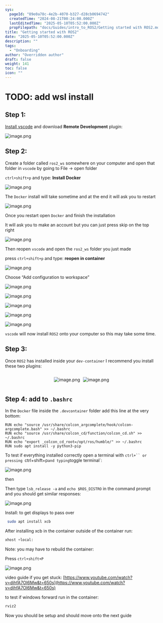 ```yaml
---
sys:
  pageId: "89e0a78c-4e2b-4070-b327-d28cb0694742"
  createdTime: "2024-08-21T00:24:00.000Z"
  lastEditedTime: "2025-05-10T05:52:00.000Z"
  propFilepath: "docs/Guides/intro_to_ROS2/Getting started with ROS2.md"
title: "Getting started with ROS2"
date: "2025-05-10T05:52:00.000Z"
description: ""
tags:
  - "Onboarding"
author: "Overridden author"
draft: false
weight: 141
toc: false
icon: ""
---
```


# TODO: add wsl install

## Step 1:

[Install vscode](https://code.visualstudio.com/download) and download **Remote Development** plugin:

![image.png](https://prod-files-secure.s3.us-west-2.amazonaws.com/d518164a-d88e-44d1-a4ee-3adb3bd8bce0/efb52993-1881-4a40-b95e-6f020334f022/image.png?X-Amz-Algorithm=AWS4-HMAC-SHA256&X-Amz-Content-Sha256=UNSIGNED-PAYLOAD&X-Amz-Credential=ASIAZI2LB46625ZJGH7C%2F20250518%2Fus-west-2%2Fs3%2Faws4_request&X-Amz-Date=20250518T041504Z&X-Amz-Expires=3600&X-Amz-Security-Token=IQoJb3JpZ2luX2VjELH%2F%2F%2F%2F%2F%2F%2F%2F%2F%2FwEaCXVzLXdlc3QtMiJHMEUCIQDUbFZCj%2FTJupJ2VbSXkot%2BS3ne%2FTsQalRrAv8yEWRoiAIgMw10Hyo17toCj0zqoi9dCK5%2FID0jtV%2FFnWTqVwukYWAq%2FwMIahAAGgw2Mzc0MjMxODM4MDUiDIWpIKf1IBWhyE0KNyrcA7B7Vx%2BQc5%2Fo4vSxHmdTis9Msc%2BquVYTZ%2Bw0TqbKjOU29BYXsPkSdSwl2QIMioY4fEpx%2F5%2BJi6zohG%2B%2BJV93q91190u5aPxGYx%2B5Z1zGWOqHe6UiygArFrKdnIG39if35bnSqTJNm%2FgdZwbkb2UzCfJGSATP5oG5nLYSHEv6agjNjM1ICvQ6iCuG4%2FrkrWH%2Fcz6cKMyZ4CG5QywsgXQkLCXBhHrTA6G1uLYpCx90kiVzEr1gqCcogIUb0eJAvbY34e28LlRpj%2B7OIgqD%2B88RsvxY%2F8GGLyMlkTA%2FLH2P4QtQ32d%2BaGpLTBpwgVnjEbUQGru%2BMbEZi%2BCElB%2BS%2FYpDwsC7gTy6RqF61DKc99waNxjx%2FQFoBIXnrHhcqssiD%2F67FxJXHFk7M2vTre7xBTx6oQhcbZu73z6ON%2FX9gabQV%2FsbbypaoiDsMsivrL1Bv6FEG5nf8X64Tj98QAzP8NidOPeTBsi9Vz6UyGkyPmTffAmJAQTlPySeqImV1DQmcB%2B%2Frmx1fWGP96QetrXOxtrPdeeqkEzfiUPrAl%2BgoJgh8d7psjLnzb5H3L0ohevQvV6PFxzv8qs4nMqbjT4fWO0%2FRYpmJfkHCZ2JSYnL%2BTHJDUCo47prVxZgP%2FtmNofhMK7XpMEGOqUBL7Jyix1%2B8t5doFlGVVBL8Gj44LjZrKf5wvsGKn6ooTX6ftkB9r%2FgvpanrF6hrWoNopmN1Jz2a4tiAuHGzfaLzff%2BPR%2Bs57f7MPgxTaAQb4ja8%2FrYpKQquXfuhG2IC%2FKEOJLgYNQwvv39IWNHw6Jl0gy9AC5fVVawSUz7NJfn4eePQfWtkQaEGLPgIyUWCIHcTMhdUiMN3g%2BU%2FAm2nop0%2Bh9WVOoL&X-Amz-Signature=45f4c5ad6c6b273285ea563719be8e877db0696c2839b6d22675848f12ccc3e0&X-Amz-SignedHeaders=host&x-id=GetObject)

## Step 2:

Create a folder called `ros2_ws` somewhere on your computer and open that folder in `vscode` by going to File → open folder 

`ctrl+shift+p` and type: **Install Docker**

![image.png](https://prod-files-secure.s3.us-west-2.amazonaws.com/d518164a-d88e-44d1-a4ee-3adb3bd8bce0/2269dc0e-1cd5-47ff-bceb-c04ad9b2eab0/image.png?X-Amz-Algorithm=AWS4-HMAC-SHA256&X-Amz-Content-Sha256=UNSIGNED-PAYLOAD&X-Amz-Credential=ASIAZI2LB46625ZJGH7C%2F20250518%2Fus-west-2%2Fs3%2Faws4_request&X-Amz-Date=20250518T041504Z&X-Amz-Expires=3600&X-Amz-Security-Token=IQoJb3JpZ2luX2VjELH%2F%2F%2F%2F%2F%2F%2F%2F%2F%2FwEaCXVzLXdlc3QtMiJHMEUCIQDUbFZCj%2FTJupJ2VbSXkot%2BS3ne%2FTsQalRrAv8yEWRoiAIgMw10Hyo17toCj0zqoi9dCK5%2FID0jtV%2FFnWTqVwukYWAq%2FwMIahAAGgw2Mzc0MjMxODM4MDUiDIWpIKf1IBWhyE0KNyrcA7B7Vx%2BQc5%2Fo4vSxHmdTis9Msc%2BquVYTZ%2Bw0TqbKjOU29BYXsPkSdSwl2QIMioY4fEpx%2F5%2BJi6zohG%2B%2BJV93q91190u5aPxGYx%2B5Z1zGWOqHe6UiygArFrKdnIG39if35bnSqTJNm%2FgdZwbkb2UzCfJGSATP5oG5nLYSHEv6agjNjM1ICvQ6iCuG4%2FrkrWH%2Fcz6cKMyZ4CG5QywsgXQkLCXBhHrTA6G1uLYpCx90kiVzEr1gqCcogIUb0eJAvbY34e28LlRpj%2B7OIgqD%2B88RsvxY%2F8GGLyMlkTA%2FLH2P4QtQ32d%2BaGpLTBpwgVnjEbUQGru%2BMbEZi%2BCElB%2BS%2FYpDwsC7gTy6RqF61DKc99waNxjx%2FQFoBIXnrHhcqssiD%2F67FxJXHFk7M2vTre7xBTx6oQhcbZu73z6ON%2FX9gabQV%2FsbbypaoiDsMsivrL1Bv6FEG5nf8X64Tj98QAzP8NidOPeTBsi9Vz6UyGkyPmTffAmJAQTlPySeqImV1DQmcB%2B%2Frmx1fWGP96QetrXOxtrPdeeqkEzfiUPrAl%2BgoJgh8d7psjLnzb5H3L0ohevQvV6PFxzv8qs4nMqbjT4fWO0%2FRYpmJfkHCZ2JSYnL%2BTHJDUCo47prVxZgP%2FtmNofhMK7XpMEGOqUBL7Jyix1%2B8t5doFlGVVBL8Gj44LjZrKf5wvsGKn6ooTX6ftkB9r%2FgvpanrF6hrWoNopmN1Jz2a4tiAuHGzfaLzff%2BPR%2Bs57f7MPgxTaAQb4ja8%2FrYpKQquXfuhG2IC%2FKEOJLgYNQwvv39IWNHw6Jl0gy9AC5fVVawSUz7NJfn4eePQfWtkQaEGLPgIyUWCIHcTMhdUiMN3g%2BU%2FAm2nop0%2Bh9WVOoL&X-Amz-Signature=27f9b6f7a508567e1ba5b30b5c2d8845073c68731c623dffa08dc3f4a970502f&X-Amz-SignedHeaders=host&x-id=GetObject)

The `Docker` install will take sometime and at the end it will ask you to restart

![image.png](https://prod-files-secure.s3.us-west-2.amazonaws.com/d518164a-d88e-44d1-a4ee-3adb3bd8bce0/ed233f78-be33-4b1f-b89c-9c346c0e961e/image.png?X-Amz-Algorithm=AWS4-HMAC-SHA256&X-Amz-Content-Sha256=UNSIGNED-PAYLOAD&X-Amz-Credential=ASIAZI2LB46625ZJGH7C%2F20250518%2Fus-west-2%2Fs3%2Faws4_request&X-Amz-Date=20250518T041504Z&X-Amz-Expires=3600&X-Amz-Security-Token=IQoJb3JpZ2luX2VjELH%2F%2F%2F%2F%2F%2F%2F%2F%2F%2FwEaCXVzLXdlc3QtMiJHMEUCIQDUbFZCj%2FTJupJ2VbSXkot%2BS3ne%2FTsQalRrAv8yEWRoiAIgMw10Hyo17toCj0zqoi9dCK5%2FID0jtV%2FFnWTqVwukYWAq%2FwMIahAAGgw2Mzc0MjMxODM4MDUiDIWpIKf1IBWhyE0KNyrcA7B7Vx%2BQc5%2Fo4vSxHmdTis9Msc%2BquVYTZ%2Bw0TqbKjOU29BYXsPkSdSwl2QIMioY4fEpx%2F5%2BJi6zohG%2B%2BJV93q91190u5aPxGYx%2B5Z1zGWOqHe6UiygArFrKdnIG39if35bnSqTJNm%2FgdZwbkb2UzCfJGSATP5oG5nLYSHEv6agjNjM1ICvQ6iCuG4%2FrkrWH%2Fcz6cKMyZ4CG5QywsgXQkLCXBhHrTA6G1uLYpCx90kiVzEr1gqCcogIUb0eJAvbY34e28LlRpj%2B7OIgqD%2B88RsvxY%2F8GGLyMlkTA%2FLH2P4QtQ32d%2BaGpLTBpwgVnjEbUQGru%2BMbEZi%2BCElB%2BS%2FYpDwsC7gTy6RqF61DKc99waNxjx%2FQFoBIXnrHhcqssiD%2F67FxJXHFk7M2vTre7xBTx6oQhcbZu73z6ON%2FX9gabQV%2FsbbypaoiDsMsivrL1Bv6FEG5nf8X64Tj98QAzP8NidOPeTBsi9Vz6UyGkyPmTffAmJAQTlPySeqImV1DQmcB%2B%2Frmx1fWGP96QetrXOxtrPdeeqkEzfiUPrAl%2BgoJgh8d7psjLnzb5H3L0ohevQvV6PFxzv8qs4nMqbjT4fWO0%2FRYpmJfkHCZ2JSYnL%2BTHJDUCo47prVxZgP%2FtmNofhMK7XpMEGOqUBL7Jyix1%2B8t5doFlGVVBL8Gj44LjZrKf5wvsGKn6ooTX6ftkB9r%2FgvpanrF6hrWoNopmN1Jz2a4tiAuHGzfaLzff%2BPR%2Bs57f7MPgxTaAQb4ja8%2FrYpKQquXfuhG2IC%2FKEOJLgYNQwvv39IWNHw6Jl0gy9AC5fVVawSUz7NJfn4eePQfWtkQaEGLPgIyUWCIHcTMhdUiMN3g%2BU%2FAm2nop0%2Bh9WVOoL&X-Amz-Signature=cab6256c445da837c9ee7dd80569aae86edd30cb2175a569a89a81b334c230b0&X-Amz-SignedHeaders=host&x-id=GetObject)

Once you restart open `Docker` and finish the installation

It will ask you to make an account but you can just press skip on the top right

![image.png](https://prod-files-secure.s3.us-west-2.amazonaws.com/d518164a-d88e-44d1-a4ee-3adb3bd8bce0/21010ad9-1659-4fd9-9f59-9932a09b2a3d/image.png?X-Amz-Algorithm=AWS4-HMAC-SHA256&X-Amz-Content-Sha256=UNSIGNED-PAYLOAD&X-Amz-Credential=ASIAZI2LB46625ZJGH7C%2F20250518%2Fus-west-2%2Fs3%2Faws4_request&X-Amz-Date=20250518T041504Z&X-Amz-Expires=3600&X-Amz-Security-Token=IQoJb3JpZ2luX2VjELH%2F%2F%2F%2F%2F%2F%2F%2F%2F%2FwEaCXVzLXdlc3QtMiJHMEUCIQDUbFZCj%2FTJupJ2VbSXkot%2BS3ne%2FTsQalRrAv8yEWRoiAIgMw10Hyo17toCj0zqoi9dCK5%2FID0jtV%2FFnWTqVwukYWAq%2FwMIahAAGgw2Mzc0MjMxODM4MDUiDIWpIKf1IBWhyE0KNyrcA7B7Vx%2BQc5%2Fo4vSxHmdTis9Msc%2BquVYTZ%2Bw0TqbKjOU29BYXsPkSdSwl2QIMioY4fEpx%2F5%2BJi6zohG%2B%2BJV93q91190u5aPxGYx%2B5Z1zGWOqHe6UiygArFrKdnIG39if35bnSqTJNm%2FgdZwbkb2UzCfJGSATP5oG5nLYSHEv6agjNjM1ICvQ6iCuG4%2FrkrWH%2Fcz6cKMyZ4CG5QywsgXQkLCXBhHrTA6G1uLYpCx90kiVzEr1gqCcogIUb0eJAvbY34e28LlRpj%2B7OIgqD%2B88RsvxY%2F8GGLyMlkTA%2FLH2P4QtQ32d%2BaGpLTBpwgVnjEbUQGru%2BMbEZi%2BCElB%2BS%2FYpDwsC7gTy6RqF61DKc99waNxjx%2FQFoBIXnrHhcqssiD%2F67FxJXHFk7M2vTre7xBTx6oQhcbZu73z6ON%2FX9gabQV%2FsbbypaoiDsMsivrL1Bv6FEG5nf8X64Tj98QAzP8NidOPeTBsi9Vz6UyGkyPmTffAmJAQTlPySeqImV1DQmcB%2B%2Frmx1fWGP96QetrXOxtrPdeeqkEzfiUPrAl%2BgoJgh8d7psjLnzb5H3L0ohevQvV6PFxzv8qs4nMqbjT4fWO0%2FRYpmJfkHCZ2JSYnL%2BTHJDUCo47prVxZgP%2FtmNofhMK7XpMEGOqUBL7Jyix1%2B8t5doFlGVVBL8Gj44LjZrKf5wvsGKn6ooTX6ftkB9r%2FgvpanrF6hrWoNopmN1Jz2a4tiAuHGzfaLzff%2BPR%2Bs57f7MPgxTaAQb4ja8%2FrYpKQquXfuhG2IC%2FKEOJLgYNQwvv39IWNHw6Jl0gy9AC5fVVawSUz7NJfn4eePQfWtkQaEGLPgIyUWCIHcTMhdUiMN3g%2BU%2FAm2nop0%2Bh9WVOoL&X-Amz-Signature=2aaabfc03d89b32951597a8735b08cd5a381a96e8735d14afc020184ef441dd7&X-Amz-SignedHeaders=host&x-id=GetObject)

Then reopen `vscode` and open the `ros2_ws` folder you just made

press `ctrl+shift+p` and type: **reopen in container**

![image.png](https://prod-files-secure.s3.us-west-2.amazonaws.com/d518164a-d88e-44d1-a4ee-3adb3bd8bce0/4e93b8c2-41ad-488c-8095-c74205196118/image.png?X-Amz-Algorithm=AWS4-HMAC-SHA256&X-Amz-Content-Sha256=UNSIGNED-PAYLOAD&X-Amz-Credential=ASIAZI2LB46625ZJGH7C%2F20250518%2Fus-west-2%2Fs3%2Faws4_request&X-Amz-Date=20250518T041504Z&X-Amz-Expires=3600&X-Amz-Security-Token=IQoJb3JpZ2luX2VjELH%2F%2F%2F%2F%2F%2F%2F%2F%2F%2FwEaCXVzLXdlc3QtMiJHMEUCIQDUbFZCj%2FTJupJ2VbSXkot%2BS3ne%2FTsQalRrAv8yEWRoiAIgMw10Hyo17toCj0zqoi9dCK5%2FID0jtV%2FFnWTqVwukYWAq%2FwMIahAAGgw2Mzc0MjMxODM4MDUiDIWpIKf1IBWhyE0KNyrcA7B7Vx%2BQc5%2Fo4vSxHmdTis9Msc%2BquVYTZ%2Bw0TqbKjOU29BYXsPkSdSwl2QIMioY4fEpx%2F5%2BJi6zohG%2B%2BJV93q91190u5aPxGYx%2B5Z1zGWOqHe6UiygArFrKdnIG39if35bnSqTJNm%2FgdZwbkb2UzCfJGSATP5oG5nLYSHEv6agjNjM1ICvQ6iCuG4%2FrkrWH%2Fcz6cKMyZ4CG5QywsgXQkLCXBhHrTA6G1uLYpCx90kiVzEr1gqCcogIUb0eJAvbY34e28LlRpj%2B7OIgqD%2B88RsvxY%2F8GGLyMlkTA%2FLH2P4QtQ32d%2BaGpLTBpwgVnjEbUQGru%2BMbEZi%2BCElB%2BS%2FYpDwsC7gTy6RqF61DKc99waNxjx%2FQFoBIXnrHhcqssiD%2F67FxJXHFk7M2vTre7xBTx6oQhcbZu73z6ON%2FX9gabQV%2FsbbypaoiDsMsivrL1Bv6FEG5nf8X64Tj98QAzP8NidOPeTBsi9Vz6UyGkyPmTffAmJAQTlPySeqImV1DQmcB%2B%2Frmx1fWGP96QetrXOxtrPdeeqkEzfiUPrAl%2BgoJgh8d7psjLnzb5H3L0ohevQvV6PFxzv8qs4nMqbjT4fWO0%2FRYpmJfkHCZ2JSYnL%2BTHJDUCo47prVxZgP%2FtmNofhMK7XpMEGOqUBL7Jyix1%2B8t5doFlGVVBL8Gj44LjZrKf5wvsGKn6ooTX6ftkB9r%2FgvpanrF6hrWoNopmN1Jz2a4tiAuHGzfaLzff%2BPR%2Bs57f7MPgxTaAQb4ja8%2FrYpKQquXfuhG2IC%2FKEOJLgYNQwvv39IWNHw6Jl0gy9AC5fVVawSUz7NJfn4eePQfWtkQaEGLPgIyUWCIHcTMhdUiMN3g%2BU%2FAm2nop0%2Bh9WVOoL&X-Amz-Signature=38ef2a6de34a6705e38b7d21e82cf1c5eff7c67b8f0805c46473b4d382e8e043&X-Amz-SignedHeaders=host&x-id=GetObject)

Choose “Add configuration to workspace”

![image.png](https://prod-files-secure.s3.us-west-2.amazonaws.com/d518164a-d88e-44d1-a4ee-3adb3bd8bce0/9560b282-5060-4989-ba37-97e7b2c22476/image.png?X-Amz-Algorithm=AWS4-HMAC-SHA256&X-Amz-Content-Sha256=UNSIGNED-PAYLOAD&X-Amz-Credential=ASIAZI2LB46625ZJGH7C%2F20250518%2Fus-west-2%2Fs3%2Faws4_request&X-Amz-Date=20250518T041504Z&X-Amz-Expires=3600&X-Amz-Security-Token=IQoJb3JpZ2luX2VjELH%2F%2F%2F%2F%2F%2F%2F%2F%2F%2FwEaCXVzLXdlc3QtMiJHMEUCIQDUbFZCj%2FTJupJ2VbSXkot%2BS3ne%2FTsQalRrAv8yEWRoiAIgMw10Hyo17toCj0zqoi9dCK5%2FID0jtV%2FFnWTqVwukYWAq%2FwMIahAAGgw2Mzc0MjMxODM4MDUiDIWpIKf1IBWhyE0KNyrcA7B7Vx%2BQc5%2Fo4vSxHmdTis9Msc%2BquVYTZ%2Bw0TqbKjOU29BYXsPkSdSwl2QIMioY4fEpx%2F5%2BJi6zohG%2B%2BJV93q91190u5aPxGYx%2B5Z1zGWOqHe6UiygArFrKdnIG39if35bnSqTJNm%2FgdZwbkb2UzCfJGSATP5oG5nLYSHEv6agjNjM1ICvQ6iCuG4%2FrkrWH%2Fcz6cKMyZ4CG5QywsgXQkLCXBhHrTA6G1uLYpCx90kiVzEr1gqCcogIUb0eJAvbY34e28LlRpj%2B7OIgqD%2B88RsvxY%2F8GGLyMlkTA%2FLH2P4QtQ32d%2BaGpLTBpwgVnjEbUQGru%2BMbEZi%2BCElB%2BS%2FYpDwsC7gTy6RqF61DKc99waNxjx%2FQFoBIXnrHhcqssiD%2F67FxJXHFk7M2vTre7xBTx6oQhcbZu73z6ON%2FX9gabQV%2FsbbypaoiDsMsivrL1Bv6FEG5nf8X64Tj98QAzP8NidOPeTBsi9Vz6UyGkyPmTffAmJAQTlPySeqImV1DQmcB%2B%2Frmx1fWGP96QetrXOxtrPdeeqkEzfiUPrAl%2BgoJgh8d7psjLnzb5H3L0ohevQvV6PFxzv8qs4nMqbjT4fWO0%2FRYpmJfkHCZ2JSYnL%2BTHJDUCo47prVxZgP%2FtmNofhMK7XpMEGOqUBL7Jyix1%2B8t5doFlGVVBL8Gj44LjZrKf5wvsGKn6ooTX6ftkB9r%2FgvpanrF6hrWoNopmN1Jz2a4tiAuHGzfaLzff%2BPR%2Bs57f7MPgxTaAQb4ja8%2FrYpKQquXfuhG2IC%2FKEOJLgYNQwvv39IWNHw6Jl0gy9AC5fVVawSUz7NJfn4eePQfWtkQaEGLPgIyUWCIHcTMhdUiMN3g%2BU%2FAm2nop0%2Bh9WVOoL&X-Amz-Signature=c4bfd689cfc02c0650c4c9d72034ab8f1fd1a6fc84e4c57314e0cee506f9cba4&X-Amz-SignedHeaders=host&x-id=GetObject)

![image.png](https://prod-files-secure.s3.us-west-2.amazonaws.com/d518164a-d88e-44d1-a4ee-3adb3bd8bce0/2ee63f81-886b-48e8-a553-dc6e5eac99e4/image.png?X-Amz-Algorithm=AWS4-HMAC-SHA256&X-Amz-Content-Sha256=UNSIGNED-PAYLOAD&X-Amz-Credential=ASIAZI2LB46625ZJGH7C%2F20250518%2Fus-west-2%2Fs3%2Faws4_request&X-Amz-Date=20250518T041504Z&X-Amz-Expires=3600&X-Amz-Security-Token=IQoJb3JpZ2luX2VjELH%2F%2F%2F%2F%2F%2F%2F%2F%2F%2FwEaCXVzLXdlc3QtMiJHMEUCIQDUbFZCj%2FTJupJ2VbSXkot%2BS3ne%2FTsQalRrAv8yEWRoiAIgMw10Hyo17toCj0zqoi9dCK5%2FID0jtV%2FFnWTqVwukYWAq%2FwMIahAAGgw2Mzc0MjMxODM4MDUiDIWpIKf1IBWhyE0KNyrcA7B7Vx%2BQc5%2Fo4vSxHmdTis9Msc%2BquVYTZ%2Bw0TqbKjOU29BYXsPkSdSwl2QIMioY4fEpx%2F5%2BJi6zohG%2B%2BJV93q91190u5aPxGYx%2B5Z1zGWOqHe6UiygArFrKdnIG39if35bnSqTJNm%2FgdZwbkb2UzCfJGSATP5oG5nLYSHEv6agjNjM1ICvQ6iCuG4%2FrkrWH%2Fcz6cKMyZ4CG5QywsgXQkLCXBhHrTA6G1uLYpCx90kiVzEr1gqCcogIUb0eJAvbY34e28LlRpj%2B7OIgqD%2B88RsvxY%2F8GGLyMlkTA%2FLH2P4QtQ32d%2BaGpLTBpwgVnjEbUQGru%2BMbEZi%2BCElB%2BS%2FYpDwsC7gTy6RqF61DKc99waNxjx%2FQFoBIXnrHhcqssiD%2F67FxJXHFk7M2vTre7xBTx6oQhcbZu73z6ON%2FX9gabQV%2FsbbypaoiDsMsivrL1Bv6FEG5nf8X64Tj98QAzP8NidOPeTBsi9Vz6UyGkyPmTffAmJAQTlPySeqImV1DQmcB%2B%2Frmx1fWGP96QetrXOxtrPdeeqkEzfiUPrAl%2BgoJgh8d7psjLnzb5H3L0ohevQvV6PFxzv8qs4nMqbjT4fWO0%2FRYpmJfkHCZ2JSYnL%2BTHJDUCo47prVxZgP%2FtmNofhMK7XpMEGOqUBL7Jyix1%2B8t5doFlGVVBL8Gj44LjZrKf5wvsGKn6ooTX6ftkB9r%2FgvpanrF6hrWoNopmN1Jz2a4tiAuHGzfaLzff%2BPR%2Bs57f7MPgxTaAQb4ja8%2FrYpKQquXfuhG2IC%2FKEOJLgYNQwvv39IWNHw6Jl0gy9AC5fVVawSUz7NJfn4eePQfWtkQaEGLPgIyUWCIHcTMhdUiMN3g%2BU%2FAm2nop0%2Bh9WVOoL&X-Amz-Signature=4c5f83e7c153cb074d36a7cf58323248595513e563a387c1be1ea2dc6d497dc0&X-Amz-SignedHeaders=host&x-id=GetObject)

![image.png](https://prod-files-secure.s3.us-west-2.amazonaws.com/d518164a-d88e-44d1-a4ee-3adb3bd8bce0/ae1580b2-b048-407e-aed9-b584224a7a04/image.png?X-Amz-Algorithm=AWS4-HMAC-SHA256&X-Amz-Content-Sha256=UNSIGNED-PAYLOAD&X-Amz-Credential=ASIAZI2LB46625ZJGH7C%2F20250518%2Fus-west-2%2Fs3%2Faws4_request&X-Amz-Date=20250518T041504Z&X-Amz-Expires=3600&X-Amz-Security-Token=IQoJb3JpZ2luX2VjELH%2F%2F%2F%2F%2F%2F%2F%2F%2F%2FwEaCXVzLXdlc3QtMiJHMEUCIQDUbFZCj%2FTJupJ2VbSXkot%2BS3ne%2FTsQalRrAv8yEWRoiAIgMw10Hyo17toCj0zqoi9dCK5%2FID0jtV%2FFnWTqVwukYWAq%2FwMIahAAGgw2Mzc0MjMxODM4MDUiDIWpIKf1IBWhyE0KNyrcA7B7Vx%2BQc5%2Fo4vSxHmdTis9Msc%2BquVYTZ%2Bw0TqbKjOU29BYXsPkSdSwl2QIMioY4fEpx%2F5%2BJi6zohG%2B%2BJV93q91190u5aPxGYx%2B5Z1zGWOqHe6UiygArFrKdnIG39if35bnSqTJNm%2FgdZwbkb2UzCfJGSATP5oG5nLYSHEv6agjNjM1ICvQ6iCuG4%2FrkrWH%2Fcz6cKMyZ4CG5QywsgXQkLCXBhHrTA6G1uLYpCx90kiVzEr1gqCcogIUb0eJAvbY34e28LlRpj%2B7OIgqD%2B88RsvxY%2F8GGLyMlkTA%2FLH2P4QtQ32d%2BaGpLTBpwgVnjEbUQGru%2BMbEZi%2BCElB%2BS%2FYpDwsC7gTy6RqF61DKc99waNxjx%2FQFoBIXnrHhcqssiD%2F67FxJXHFk7M2vTre7xBTx6oQhcbZu73z6ON%2FX9gabQV%2FsbbypaoiDsMsivrL1Bv6FEG5nf8X64Tj98QAzP8NidOPeTBsi9Vz6UyGkyPmTffAmJAQTlPySeqImV1DQmcB%2B%2Frmx1fWGP96QetrXOxtrPdeeqkEzfiUPrAl%2BgoJgh8d7psjLnzb5H3L0ohevQvV6PFxzv8qs4nMqbjT4fWO0%2FRYpmJfkHCZ2JSYnL%2BTHJDUCo47prVxZgP%2FtmNofhMK7XpMEGOqUBL7Jyix1%2B8t5doFlGVVBL8Gj44LjZrKf5wvsGKn6ooTX6ftkB9r%2FgvpanrF6hrWoNopmN1Jz2a4tiAuHGzfaLzff%2BPR%2Bs57f7MPgxTaAQb4ja8%2FrYpKQquXfuhG2IC%2FKEOJLgYNQwvv39IWNHw6Jl0gy9AC5fVVawSUz7NJfn4eePQfWtkQaEGLPgIyUWCIHcTMhdUiMN3g%2BU%2FAm2nop0%2Bh9WVOoL&X-Amz-Signature=b390d2d6706f8cde8e08605ebe8e06400a7c08a561b45ab48538bd0c6558145d&X-Amz-SignedHeaders=host&x-id=GetObject)

![image.png](https://prod-files-secure.s3.us-west-2.amazonaws.com/d518164a-d88e-44d1-a4ee-3adb3bd8bce0/53255b28-f75e-430f-b9e3-c0ac8577e42b/image.png?X-Amz-Algorithm=AWS4-HMAC-SHA256&X-Amz-Content-Sha256=UNSIGNED-PAYLOAD&X-Amz-Credential=ASIAZI2LB46625ZJGH7C%2F20250518%2Fus-west-2%2Fs3%2Faws4_request&X-Amz-Date=20250518T041504Z&X-Amz-Expires=3600&X-Amz-Security-Token=IQoJb3JpZ2luX2VjELH%2F%2F%2F%2F%2F%2F%2F%2F%2F%2FwEaCXVzLXdlc3QtMiJHMEUCIQDUbFZCj%2FTJupJ2VbSXkot%2BS3ne%2FTsQalRrAv8yEWRoiAIgMw10Hyo17toCj0zqoi9dCK5%2FID0jtV%2FFnWTqVwukYWAq%2FwMIahAAGgw2Mzc0MjMxODM4MDUiDIWpIKf1IBWhyE0KNyrcA7B7Vx%2BQc5%2Fo4vSxHmdTis9Msc%2BquVYTZ%2Bw0TqbKjOU29BYXsPkSdSwl2QIMioY4fEpx%2F5%2BJi6zohG%2B%2BJV93q91190u5aPxGYx%2B5Z1zGWOqHe6UiygArFrKdnIG39if35bnSqTJNm%2FgdZwbkb2UzCfJGSATP5oG5nLYSHEv6agjNjM1ICvQ6iCuG4%2FrkrWH%2Fcz6cKMyZ4CG5QywsgXQkLCXBhHrTA6G1uLYpCx90kiVzEr1gqCcogIUb0eJAvbY34e28LlRpj%2B7OIgqD%2B88RsvxY%2F8GGLyMlkTA%2FLH2P4QtQ32d%2BaGpLTBpwgVnjEbUQGru%2BMbEZi%2BCElB%2BS%2FYpDwsC7gTy6RqF61DKc99waNxjx%2FQFoBIXnrHhcqssiD%2F67FxJXHFk7M2vTre7xBTx6oQhcbZu73z6ON%2FX9gabQV%2FsbbypaoiDsMsivrL1Bv6FEG5nf8X64Tj98QAzP8NidOPeTBsi9Vz6UyGkyPmTffAmJAQTlPySeqImV1DQmcB%2B%2Frmx1fWGP96QetrXOxtrPdeeqkEzfiUPrAl%2BgoJgh8d7psjLnzb5H3L0ohevQvV6PFxzv8qs4nMqbjT4fWO0%2FRYpmJfkHCZ2JSYnL%2BTHJDUCo47prVxZgP%2FtmNofhMK7XpMEGOqUBL7Jyix1%2B8t5doFlGVVBL8Gj44LjZrKf5wvsGKn6ooTX6ftkB9r%2FgvpanrF6hrWoNopmN1Jz2a4tiAuHGzfaLzff%2BPR%2Bs57f7MPgxTaAQb4ja8%2FrYpKQquXfuhG2IC%2FKEOJLgYNQwvv39IWNHw6Jl0gy9AC5fVVawSUz7NJfn4eePQfWtkQaEGLPgIyUWCIHcTMhdUiMN3g%2BU%2FAm2nop0%2Bh9WVOoL&X-Amz-Signature=7bc934dd61ac156101ce1054e6ae3429828707441dd88228f141cb32aa61877e&X-Amz-SignedHeaders=host&x-id=GetObject)

![image.png](https://prod-files-secure.s3.us-west-2.amazonaws.com/d518164a-d88e-44d1-a4ee-3adb3bd8bce0/7c562767-5af9-4ffb-97d1-327bcdf4ee00/image.png?X-Amz-Algorithm=AWS4-HMAC-SHA256&X-Amz-Content-Sha256=UNSIGNED-PAYLOAD&X-Amz-Credential=ASIAZI2LB46625ZJGH7C%2F20250518%2Fus-west-2%2Fs3%2Faws4_request&X-Amz-Date=20250518T041504Z&X-Amz-Expires=3600&X-Amz-Security-Token=IQoJb3JpZ2luX2VjELH%2F%2F%2F%2F%2F%2F%2F%2F%2F%2FwEaCXVzLXdlc3QtMiJHMEUCIQDUbFZCj%2FTJupJ2VbSXkot%2BS3ne%2FTsQalRrAv8yEWRoiAIgMw10Hyo17toCj0zqoi9dCK5%2FID0jtV%2FFnWTqVwukYWAq%2FwMIahAAGgw2Mzc0MjMxODM4MDUiDIWpIKf1IBWhyE0KNyrcA7B7Vx%2BQc5%2Fo4vSxHmdTis9Msc%2BquVYTZ%2Bw0TqbKjOU29BYXsPkSdSwl2QIMioY4fEpx%2F5%2BJi6zohG%2B%2BJV93q91190u5aPxGYx%2B5Z1zGWOqHe6UiygArFrKdnIG39if35bnSqTJNm%2FgdZwbkb2UzCfJGSATP5oG5nLYSHEv6agjNjM1ICvQ6iCuG4%2FrkrWH%2Fcz6cKMyZ4CG5QywsgXQkLCXBhHrTA6G1uLYpCx90kiVzEr1gqCcogIUb0eJAvbY34e28LlRpj%2B7OIgqD%2B88RsvxY%2F8GGLyMlkTA%2FLH2P4QtQ32d%2BaGpLTBpwgVnjEbUQGru%2BMbEZi%2BCElB%2BS%2FYpDwsC7gTy6RqF61DKc99waNxjx%2FQFoBIXnrHhcqssiD%2F67FxJXHFk7M2vTre7xBTx6oQhcbZu73z6ON%2FX9gabQV%2FsbbypaoiDsMsivrL1Bv6FEG5nf8X64Tj98QAzP8NidOPeTBsi9Vz6UyGkyPmTffAmJAQTlPySeqImV1DQmcB%2B%2Frmx1fWGP96QetrXOxtrPdeeqkEzfiUPrAl%2BgoJgh8d7psjLnzb5H3L0ohevQvV6PFxzv8qs4nMqbjT4fWO0%2FRYpmJfkHCZ2JSYnL%2BTHJDUCo47prVxZgP%2FtmNofhMK7XpMEGOqUBL7Jyix1%2B8t5doFlGVVBL8Gj44LjZrKf5wvsGKn6ooTX6ftkB9r%2FgvpanrF6hrWoNopmN1Jz2a4tiAuHGzfaLzff%2BPR%2Bs57f7MPgxTaAQb4ja8%2FrYpKQquXfuhG2IC%2FKEOJLgYNQwvv39IWNHw6Jl0gy9AC5fVVawSUz7NJfn4eePQfWtkQaEGLPgIyUWCIHcTMhdUiMN3g%2BU%2FAm2nop0%2Bh9WVOoL&X-Amz-Signature=03e71b7c7cc108578a26ea319ebb35b8566f8b2e86c0094fb7bb95ced061e020&X-Amz-SignedHeaders=host&x-id=GetObject)

`vscode` will now install `ROS2` onto your computer so this may take some time.

## Step 3:

Once `ROS2` has installed inside your `dev-container` I recommend you install these two plugins:

<div style="display: flex;flex-direction: row; column-gap:10px; max-width: 630px;justify-content: center;">
<div>

![image.png](https://prod-files-secure.s3.us-west-2.amazonaws.com/d518164a-d88e-44d1-a4ee-3adb3bd8bce0/3fc3d550-5a54-4ba1-ba6b-faa01cdb7369/image.png?X-Amz-Algorithm=AWS4-HMAC-SHA256&X-Amz-Content-Sha256=UNSIGNED-PAYLOAD&X-Amz-Credential=ASIAZI2LB466WG3KRLOA%2F20250518%2Fus-west-2%2Fs3%2Faws4_request&X-Amz-Date=20250518T041507Z&X-Amz-Expires=3600&X-Amz-Security-Token=IQoJb3JpZ2luX2VjELL%2F%2F%2F%2F%2F%2F%2F%2F%2F%2FwEaCXVzLXdlc3QtMiJHMEUCIQDljAaWcFx13mScNHG0yT3aT6FWQAV63pUsWSA6vpm7CQIgXJJTPN5VgtUJRiNiBQKJ2ZLbeEEuCrTVWBKHiKmoukEq%2FwMIaxAAGgw2Mzc0MjMxODM4MDUiDHMKCzHWy01CKyemICrcA%2BQE47raqyl3omm%2Fo3VcE%2F%2BDxjZJ%2BYBBZ0OkVnduDurixYokRJEksmGAl7%2BDQgv8R5OLhiVBTR7J9JgTrg2Y2jEgquYcCpxWcRkAL%2BmQrl1taC8Xm7zT5zfmpc5uE1o364WRcGtZhra%2FuI5fTEdRJxDtamIWn6DO%2FKME1KUM0e9V53DqE0i%2FPOq4I2zJN%2FGl%2FqZ%2F32MvlK9pKcQTUVEuStHIBfOasLbi1MrK0Ig5sSwZ2sSFMJJko19Ed4hvIgN5kYqIVVu6Z5xL0EGYmcmw3xxnTXP%2F%2BJmQBLf7MfvnirPtTMG%2BbssH3F5XpyrWKuMPmfJziOb%2FChwoJnuoq4D5gRSkkTe%2F6BEFTtPkbJ8ooi2E%2BvsR2hbb%2Bb%2F08zI%2B1OVk%2Bhyt%2BxnbxCaHLjc35yAe30tFfPbD9oTgFjuNpkAbNegidyS%2BlFAp1A1UM80oWbmAAKdYpnHu%2FfY4nQdPrRy3BYRHJqFOx9izNiJjHWqAC3k1Sl1eF5moXPUwOZoiMuIBqEDLLuamsr372HZrKqJAWWzOhnZ3i2BHtLM13GZsYB6f2jOdPAYEbeoUlk1xIYZvoL7X1vjPk9VQFumstKceL4sMK6opSpVgxh2ieYnBSOHoYsFASCGHphEBH1J0MIyBpcEGOqUBCgUWivUt36RTDGo5GYwN%2FwGcjVpTmsSS%2BUg2Sbp%2F2ypmic4pjd9ucRalFFA41lGZnT%2B88IeUSbrspASZQf%2FKsRTSlBpmV8Z8ApIJsHDRVVyIr6zQxKyc4SD8wk6%2BMU%2BL7kj4RbG44oWgwIAap5jjStmsQWUz6BxtTA9B70QMDP5k3YxsojLJiL%2B29pPMoNhUAM3h6yFjgMfY6L2zzGy2U53oeJWz&X-Amz-Signature=3d2e928db5bf84a2100313668ed71b1d60d758d03590671b13f59742d2598b23&X-Amz-SignedHeaders=host&x-id=GetObject)

</div>
<div>

![image.png](https://prod-files-secure.s3.us-west-2.amazonaws.com/d518164a-d88e-44d1-a4ee-3adb3bd8bce0/d994cc66-13c2-4093-a5a3-f84cf4601a82/image.png?X-Amz-Algorithm=AWS4-HMAC-SHA256&X-Amz-Content-Sha256=UNSIGNED-PAYLOAD&X-Amz-Credential=ASIAZI2LB466VVFDYZ7Z%2F20250518%2Fus-west-2%2Fs3%2Faws4_request&X-Amz-Date=20250518T041507Z&X-Amz-Expires=3600&X-Amz-Security-Token=IQoJb3JpZ2luX2VjELL%2F%2F%2F%2F%2F%2F%2F%2F%2F%2FwEaCXVzLXdlc3QtMiJHMEUCIQDy9ItfUMTOPlxr92AFBO3jSq74E93kY5ZY%2F2KNjqIMZwIgPfy8TdLL9eZu8M2%2BRQPIjVenX66oKB8lZKdHmn27KFwq%2FwMIaxAAGgw2Mzc0MjMxODM4MDUiDMltFggR0blXpwVKnCrcA67m86TAeJS898fiZcTe3HpDnZ0jrOTPOBPLJ1YgNk4CHXCT20g6pAyg0ELfRpPyUT%2Fbr2%2BxFaZpumheFEWG9mJoq69wuAXgkMC5Sbt67h9JJbSFipG16NVsYGDUMvYbXfdXsgoUTDBzs33py6vxYc8FfaK0hf9zjAu1m%2FpQv7Qpr0TSUZEhQLkvUVATZDrXnjQ37UR0PDPG55%2BS454E%2FcJNvDgmFt8eOXj33JO0%2BOpCgIMYl%2FO%2FcYWsGUqDzOxgSo7w1d8uSsvxNLPi5Z9HMdtNUyVpRbitYx6C2Fej%2B8cSN%2B8qQDMKWSgJCpQPOG8q2ZSG2%2BnfnBlCLlFdIka9mFnX0LxOaPDWwSpEQUSVRCiCAdh%2FaJzaRsr4G7k5t%2BK%2B%2BCcYV7WzKetYO2MZ8JAsLKxeZfY%2FcVTRDg1YYUBbkLJCneNch9VVbNgBSavFMm1NvW9A%2FKrtmAWurW8nnyC4CQk5K7MvCEUOd5BwXtg5TQ2Da4V%2FTVMu5dqa%2FWh8MFfhQK2G1UELEFtEBDcQQNpSjUJ1z%2FfGpoNS3LXtA95aYcUn44Qe6lydEyiz0LZo1Fsq9vkOIZJOHpaQjD%2B0WoSDjrnMa%2Fb4Ge9XmXRqzfnRnyp8ZJ7ppNz7bcjCR2L1MJ%2FzpMEGOqUBSm8gqb0jXNvgNxYqUYqujXmdK8VOd8eEI0A9ZWj8i8kOSZSKeN4qgIRp5cGPgmQx98IQ45ttKHA2u1I8brNphksmB9VaTwwPZVoND9fxvT1%2BSatsXJCXEExxk0OIFYYGgqp251Rf2FChIjqtdtOOVBmHcZKCeci%2BRRy8UsFeSUE1yg7rUBHy2bISqsSCdkF83HE9HtPoO5rNH8egyS1IxCHT9hXI&X-Amz-Signature=3906f2bf746b13faeb629b3b0d0616532143a360a86c359d3803e8fda7b4d7bf&X-Amz-SignedHeaders=host&x-id=GetObject)

</div>
</div>

## Step 4: add to `.bashrc`

In the `Docker` file inside the `.devcontainer` folder add this line at the very bottom: 

```docker
RUN echo "source /usr/share/colcon_argcomplete/hook/colcon-argcomplete.bash" >> ~/.bashrc
RUN echo "source /usr/share/colcon_cd/function/colcon_cd.sh" >> ~/.bashrc
RUN echo "export _colcon_cd_root=/opt/ros/humble/" >> ~/.bashrc
RUN sudo apt install -y python3-pip 
```

To test if everything installed correctly open a terminal with `ctrl+`` or pressing `ctrl+shift+p` and typing `toggle terminal`:

![image.png](https://prod-files-secure.s3.us-west-2.amazonaws.com/d518164a-d88e-44d1-a4ee-3adb3bd8bce0/6a4943d8-b04e-4c02-9a58-775f3384d1a5/image.png?X-Amz-Algorithm=AWS4-HMAC-SHA256&X-Amz-Content-Sha256=UNSIGNED-PAYLOAD&X-Amz-Credential=ASIAZI2LB46625ZJGH7C%2F20250518%2Fus-west-2%2Fs3%2Faws4_request&X-Amz-Date=20250518T041504Z&X-Amz-Expires=3600&X-Amz-Security-Token=IQoJb3JpZ2luX2VjELH%2F%2F%2F%2F%2F%2F%2F%2F%2F%2FwEaCXVzLXdlc3QtMiJHMEUCIQDUbFZCj%2FTJupJ2VbSXkot%2BS3ne%2FTsQalRrAv8yEWRoiAIgMw10Hyo17toCj0zqoi9dCK5%2FID0jtV%2FFnWTqVwukYWAq%2FwMIahAAGgw2Mzc0MjMxODM4MDUiDIWpIKf1IBWhyE0KNyrcA7B7Vx%2BQc5%2Fo4vSxHmdTis9Msc%2BquVYTZ%2Bw0TqbKjOU29BYXsPkSdSwl2QIMioY4fEpx%2F5%2BJi6zohG%2B%2BJV93q91190u5aPxGYx%2B5Z1zGWOqHe6UiygArFrKdnIG39if35bnSqTJNm%2FgdZwbkb2UzCfJGSATP5oG5nLYSHEv6agjNjM1ICvQ6iCuG4%2FrkrWH%2Fcz6cKMyZ4CG5QywsgXQkLCXBhHrTA6G1uLYpCx90kiVzEr1gqCcogIUb0eJAvbY34e28LlRpj%2B7OIgqD%2B88RsvxY%2F8GGLyMlkTA%2FLH2P4QtQ32d%2BaGpLTBpwgVnjEbUQGru%2BMbEZi%2BCElB%2BS%2FYpDwsC7gTy6RqF61DKc99waNxjx%2FQFoBIXnrHhcqssiD%2F67FxJXHFk7M2vTre7xBTx6oQhcbZu73z6ON%2FX9gabQV%2FsbbypaoiDsMsivrL1Bv6FEG5nf8X64Tj98QAzP8NidOPeTBsi9Vz6UyGkyPmTffAmJAQTlPySeqImV1DQmcB%2B%2Frmx1fWGP96QetrXOxtrPdeeqkEzfiUPrAl%2BgoJgh8d7psjLnzb5H3L0ohevQvV6PFxzv8qs4nMqbjT4fWO0%2FRYpmJfkHCZ2JSYnL%2BTHJDUCo47prVxZgP%2FtmNofhMK7XpMEGOqUBL7Jyix1%2B8t5doFlGVVBL8Gj44LjZrKf5wvsGKn6ooTX6ftkB9r%2FgvpanrF6hrWoNopmN1Jz2a4tiAuHGzfaLzff%2BPR%2Bs57f7MPgxTaAQb4ja8%2FrYpKQquXfuhG2IC%2FKEOJLgYNQwvv39IWNHw6Jl0gy9AC5fVVawSUz7NJfn4eePQfWtkQaEGLPgIyUWCIHcTMhdUiMN3g%2BU%2FAm2nop0%2Bh9WVOoL&X-Amz-Signature=b6cb90fa4999cae97ff938fc386385520f3918f8d6b363e19bfae21d2e1bf73d&X-Amz-SignedHeaders=host&x-id=GetObject)

then 

Then type `lsb_release -a` and `echo $ROS_DISTRO` in the command prompt and you should get similar responses:

![image.png](https://prod-files-secure.s3.us-west-2.amazonaws.com/d518164a-d88e-44d1-a4ee-3adb3bd8bce0/3e635dec-a805-4e85-8b9e-d000e5b71a4e/image.png?X-Amz-Algorithm=AWS4-HMAC-SHA256&X-Amz-Content-Sha256=UNSIGNED-PAYLOAD&X-Amz-Credential=ASIAZI2LB46625ZJGH7C%2F20250518%2Fus-west-2%2Fs3%2Faws4_request&X-Amz-Date=20250518T041504Z&X-Amz-Expires=3600&X-Amz-Security-Token=IQoJb3JpZ2luX2VjELH%2F%2F%2F%2F%2F%2F%2F%2F%2F%2FwEaCXVzLXdlc3QtMiJHMEUCIQDUbFZCj%2FTJupJ2VbSXkot%2BS3ne%2FTsQalRrAv8yEWRoiAIgMw10Hyo17toCj0zqoi9dCK5%2FID0jtV%2FFnWTqVwukYWAq%2FwMIahAAGgw2Mzc0MjMxODM4MDUiDIWpIKf1IBWhyE0KNyrcA7B7Vx%2BQc5%2Fo4vSxHmdTis9Msc%2BquVYTZ%2Bw0TqbKjOU29BYXsPkSdSwl2QIMioY4fEpx%2F5%2BJi6zohG%2B%2BJV93q91190u5aPxGYx%2B5Z1zGWOqHe6UiygArFrKdnIG39if35bnSqTJNm%2FgdZwbkb2UzCfJGSATP5oG5nLYSHEv6agjNjM1ICvQ6iCuG4%2FrkrWH%2Fcz6cKMyZ4CG5QywsgXQkLCXBhHrTA6G1uLYpCx90kiVzEr1gqCcogIUb0eJAvbY34e28LlRpj%2B7OIgqD%2B88RsvxY%2F8GGLyMlkTA%2FLH2P4QtQ32d%2BaGpLTBpwgVnjEbUQGru%2BMbEZi%2BCElB%2BS%2FYpDwsC7gTy6RqF61DKc99waNxjx%2FQFoBIXnrHhcqssiD%2F67FxJXHFk7M2vTre7xBTx6oQhcbZu73z6ON%2FX9gabQV%2FsbbypaoiDsMsivrL1Bv6FEG5nf8X64Tj98QAzP8NidOPeTBsi9Vz6UyGkyPmTffAmJAQTlPySeqImV1DQmcB%2B%2Frmx1fWGP96QetrXOxtrPdeeqkEzfiUPrAl%2BgoJgh8d7psjLnzb5H3L0ohevQvV6PFxzv8qs4nMqbjT4fWO0%2FRYpmJfkHCZ2JSYnL%2BTHJDUCo47prVxZgP%2FtmNofhMK7XpMEGOqUBL7Jyix1%2B8t5doFlGVVBL8Gj44LjZrKf5wvsGKn6ooTX6ftkB9r%2FgvpanrF6hrWoNopmN1Jz2a4tiAuHGzfaLzff%2BPR%2Bs57f7MPgxTaAQb4ja8%2FrYpKQquXfuhG2IC%2FKEOJLgYNQwvv39IWNHw6Jl0gy9AC5fVVawSUz7NJfn4eePQfWtkQaEGLPgIyUWCIHcTMhdUiMN3g%2BU%2FAm2nop0%2Bh9WVOoL&X-Amz-Signature=c58c4f32b16e5233a7f41d57d869bc092c669399af69ae9f542edc946fa79675&X-Amz-SignedHeaders=host&x-id=GetObject)

Install:  to get displays to pass over

```bash
 sudo apt install xcb
```

After installing xcb in the container outside of the container run:

```python
xhost +local:
```

Note: you may have to rebuild the container:

Press `ctrl+shift+P`

![image.png](https://prod-files-secure.s3.us-west-2.amazonaws.com/d518164a-d88e-44d1-a4ee-3adb3bd8bce0/6c2be660-2618-4c38-9c26-53554f7a0b7b/image.png?X-Amz-Algorithm=AWS4-HMAC-SHA256&X-Amz-Content-Sha256=UNSIGNED-PAYLOAD&X-Amz-Credential=ASIAZI2LB46625ZJGH7C%2F20250518%2Fus-west-2%2Fs3%2Faws4_request&X-Amz-Date=20250518T041504Z&X-Amz-Expires=3600&X-Amz-Security-Token=IQoJb3JpZ2luX2VjELH%2F%2F%2F%2F%2F%2F%2F%2F%2F%2FwEaCXVzLXdlc3QtMiJHMEUCIQDUbFZCj%2FTJupJ2VbSXkot%2BS3ne%2FTsQalRrAv8yEWRoiAIgMw10Hyo17toCj0zqoi9dCK5%2FID0jtV%2FFnWTqVwukYWAq%2FwMIahAAGgw2Mzc0MjMxODM4MDUiDIWpIKf1IBWhyE0KNyrcA7B7Vx%2BQc5%2Fo4vSxHmdTis9Msc%2BquVYTZ%2Bw0TqbKjOU29BYXsPkSdSwl2QIMioY4fEpx%2F5%2BJi6zohG%2B%2BJV93q91190u5aPxGYx%2B5Z1zGWOqHe6UiygArFrKdnIG39if35bnSqTJNm%2FgdZwbkb2UzCfJGSATP5oG5nLYSHEv6agjNjM1ICvQ6iCuG4%2FrkrWH%2Fcz6cKMyZ4CG5QywsgXQkLCXBhHrTA6G1uLYpCx90kiVzEr1gqCcogIUb0eJAvbY34e28LlRpj%2B7OIgqD%2B88RsvxY%2F8GGLyMlkTA%2FLH2P4QtQ32d%2BaGpLTBpwgVnjEbUQGru%2BMbEZi%2BCElB%2BS%2FYpDwsC7gTy6RqF61DKc99waNxjx%2FQFoBIXnrHhcqssiD%2F67FxJXHFk7M2vTre7xBTx6oQhcbZu73z6ON%2FX9gabQV%2FsbbypaoiDsMsivrL1Bv6FEG5nf8X64Tj98QAzP8NidOPeTBsi9Vz6UyGkyPmTffAmJAQTlPySeqImV1DQmcB%2B%2Frmx1fWGP96QetrXOxtrPdeeqkEzfiUPrAl%2BgoJgh8d7psjLnzb5H3L0ohevQvV6PFxzv8qs4nMqbjT4fWO0%2FRYpmJfkHCZ2JSYnL%2BTHJDUCo47prVxZgP%2FtmNofhMK7XpMEGOqUBL7Jyix1%2B8t5doFlGVVBL8Gj44LjZrKf5wvsGKn6ooTX6ftkB9r%2FgvpanrF6hrWoNopmN1Jz2a4tiAuHGzfaLzff%2BPR%2Bs57f7MPgxTaAQb4ja8%2FrYpKQquXfuhG2IC%2FKEOJLgYNQwvv39IWNHw6Jl0gy9AC5fVVawSUz7NJfn4eePQfWtkQaEGLPgIyUWCIHcTMhdUiMN3g%2BU%2FAm2nop0%2Bh9WVOoL&X-Amz-Signature=4f0105dc2ef050dae36bf749c8d9ded4350633554c83a5e19525a66e6f237700&X-Amz-SignedHeaders=host&x-id=GetObject)

video guide if you get stuck: [https://www.youtube.com/watch?v=dihfA7Ol6Mw&t=650s](https://www.youtube.com/watch?v=dihfA7Ol6Mw&t=650s)

to test if windows forward run in the container:

```bash
rviz2
```

Now you should be setup and should move onto the next guide 
